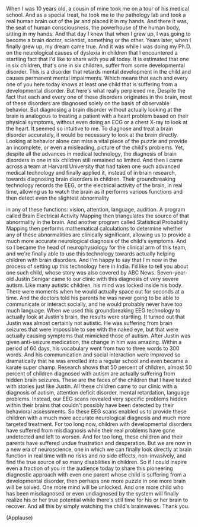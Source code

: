 
When I was 10 years old,
a cousin of mine took me on a tour of his medical school.
And as a special treat,
he took me to the pathology lab
and took a real human brain
out of the jar
and placed it in my hands.
And there it was,
the seat of human consciousness,
the powerhouse of the human body,
sitting in my hands.
And that day I knew that when I grew up,
I was going to become a brain doctor,
scientist, something or the other.
Years later, when I finally grew up,
my dream came true.
And it was while I was doing my Ph.D.
on the neurological causes
of dyslexia in children
that I encountered a startling fact
that I&#39;d like to share with you all today.
It is estimated that one in six children,
that&#39;s one in six children,
suffer from some developmental disorder.
This is a disorder that
retards mental development in the child
and causes permanent mental impairments.
Which means that each and every one of you here today
knows at least one child that is suffering
from a developmental disorder.
But here&#39;s what really perplexed me.
Despite the fact that each
and every one of these disorders
originates in the brain,
most of these disorders
are diagnosed solely on the basis
of observable behavior.
But diagnosing a brain disorder
without actually looking at the brain
is analogous to treating a patient with a heart problem
based on their physical symptoms,
without even doing an ECG or a chest X-ray
to look at the heart.
It seemed so intuitive to me.
To diagnose and treat a brain disorder accurately,
it would be necessary to look at the brain directly.
Looking at behavior alone
can miss a vital piece of the puzzle
and provide an incomplete, or even a misleading,
picture of the child&#39;s problems.
Yet, despite all the advances in medical technology,
the diagnosis of brain disorders
in one in six children
still remained so limited.
And then I came across a team at Harvard University
that had taken one such advanced medical technology
and finally applied it,
instead of in brain research,
towards diagnosing brain disorders in children.
Their groundbreaking technology
records the EEG, or the electrical activity
of the brain, in real time,
allowing us to watch the brain
as it performs various functions
and then detect even the slightest abnormality

in any of these functions:
vision, attention, language, audition.
A program called Brain Electrical
Activity Mapping
then triangulates the source
of that abnormality in the brain.
And another program called
Statistical Probability Mapping
then performs mathematical calculations
to determine whether any of these abnormalities
are clinically significant,
allowing us to provide a much more accurate
neurological diagnosis
of the child&#39;s symptoms.
And so I became the head of neurophysiology
for the clinical arm of this team,
and we&#39;re finally able to use this technology
towards actually helping
children with brain disorders.
And I&#39;m happy to say that I&#39;m now in the process
of setting up this technology here in India.
I&#39;d like to tell you about one such child,
whose story was also covered by ABC News.
Seven-year-old Justin Senigar
came to our clinic with this diagnosis
of very severe autism.
Like many autistic children,
his mind was locked inside his body.
There were moments when he would
actually space out for seconds at a time.
And the doctors told his parents
he was never going to be able
to communicate or interact socially,
and he would probably never have too much language.
When we used this groundbreaking EEG technology
to actually look at Justin&#39;s brain,
the results were startling.
It turned out that Justin was almost
certainly not autistic.
He was suffering from brain seizures
that were impossible to see with the naked eye,
but that were actually causing symptoms
that mimicked those of autism.
After Justin was given anti-seizure medication,
the change in him was amazing.
Within a period of 60 days,
his vocabulary went from two to three words
to 300 words.
And his communication and social interaction
were improved so dramatically
that he was enrolled into a regular school
and even became a karate super champ.
Research shows that 50 percent of children,
almost 50 percent of children
diagnosed with autism
are actually suffering from hidden brain seizures.
These are the faces of the children
that I have tested
with stories just like Justin.
All these children
came to our clinic with a diagnosis
of autism, attention deficit disorder,
mental retardation, language problems.
Instead, our EEG scans revealed
very specific problems hidden within their brains
that couldn&#39;t possibly have been detected
by their behavioral assessments.
So these EEG scans
enabled us to provide these children
with a much more accurate neurological diagnosis
and much more targeted treatment.
For too long now, children with developmental disorders
have suffered from misdiagnosis
while their real problems have gone undetected
and left to worsen.
And for too long, these children and their parents
have suffered undue frustration and desperation.
But we are now in a new era of neuroscience,
one in which we can finally look
directly at brain function in real time
with no risks and no side effects, non-invasively,
and find the true source
of so many disabilities in children.
So if I could inspire
even a fraction of you in the audience today
to share this pioneering diagnostic approach
with even one parent whose child
is suffering from a developmental disorder,
then perhaps one more puzzle
in one more brain will be solved.
One more mind will be unlocked.
And one more child who has been misdiagnosed
or even undiagnosed by the system
will finally realize his or her true potential
while there&#39;s still time
for his or her brain to recover.
And all this by simply watching the child&#39;s brainwaves.
Thank you.

(Applause)


